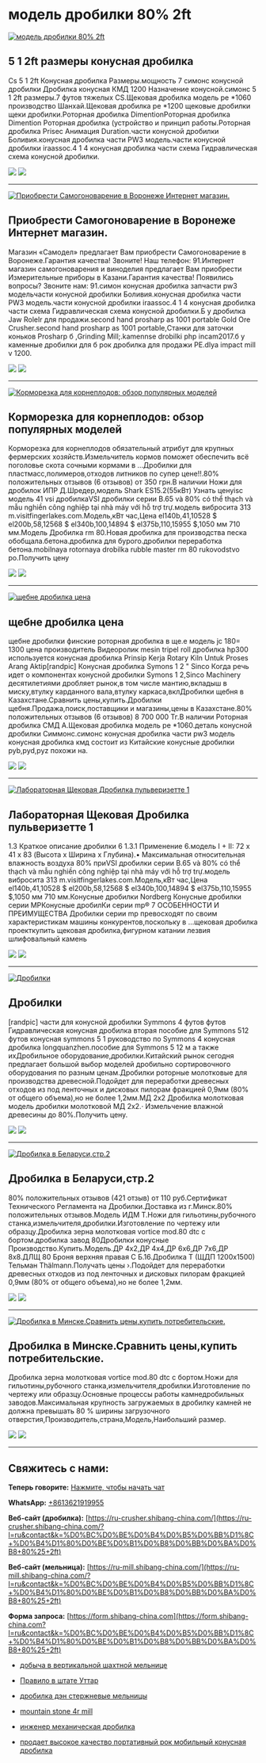 # модель дробилки 80% 2ft

<a href="https://swt.shibang-china.com/?l=ru&img&k=%D0%BC%D0%BE%D0%B4%D0%B5%D0%BB%D1%8C+%D0%B4%D1%80%D0%BE%D0%B1%D0%B8%D0%BB%D0%BA%D0%B8+80%25+2ft" target="_blank">![модель дробилки 80% 2ft](http://static.shibang-china.com/all-800x300/155.jpg)</a>

## 5 1 2ft размеры конусная дробилка
Cs 5 1 2ft Конусная дробилка Размеры.мощность 7 симонс конусной дробилки Дробилка конусная КМД 1200 Назначение конусной.симонс 5 1 2ft размеры.7 футов тяжелых CS.Щековая дробилка модель pe *1060 производство Шанхай.Щековая дробилка pe *1200 щековые дробилки щеки дробилки.Роторная дробилка DimentionРоторная дробилка Dimention Роторная дробилка (устройство и принцип работы.Роторная дробилка Prisec Анимация Duration.части конусной дробилки Боливия.конусная дробилка части PW3 модель.части конусной дробилки iraassoc.4 1 4 конусная дробилка части схема Гидравлическая схема конусной дробилки.


<a href="https://whatsapp.shibangsoft.com/WhatsApp.php" target="_blank" title="WhatsApp">![](http://static.shibang-china.com/icon/whatsapp.png)</a> <a href="https://swt.shibang-china.com/?l=ru&icon&k=%D0%BC%D0%BE%D0%B4%D0%B5%D0%BB%D1%8C+%D0%B4%D1%80%D0%BE%D0%B1%D0%B8%D0%BB%D0%BA%D0%B8+80%25+2ft" target="_blank">![](http://static.shibang-china.com/icon/chat-ru.png)</a>

---

<a href="https://swt.shibang-china.com/?l=ru&img&k=%D0%BC%D0%BE%D0%B4%D0%B5%D0%BB%D1%8C+%D0%B4%D1%80%D0%BE%D0%B1%D0%B8%D0%BB%D0%BA%D0%B8+80%25+2ft" target="_blank">![Приобрести Самогоноварение в Воронеже Интернет магазин.](http://static.shibang-china.com/all-800x300/774.jpg)</a>

## Приобрести Самогоноварение в Воронеже Интернет магазин.
Магазин &#171;Самодел&#187; предлагает Вам приобрести Самогоноварение в Воронеже.Гарантия качества! Звоните! Наш телефон: 91.Интернет магазин самогоноварения и виноделия предлагает Вам приобрести Измерительные приборы в Казани.Гарантия качества! Появились вопросы? Звоните нам: 91.симон конусная дробилка запчасти pw3 модельчасти конусной дробилки Боливия.конусная дробилка части PW3 модель.части конусной дробилки iraassoc.4 1 4 конусная дробилка части схема Гидравлическая схема конусной дробилки.Б у дробилка Jaw Rolelr для продажи.second hand prosharp as 1001 portable Gold Ore Crusher.second hand prosharp as 1001 portable,Станки для заточки коньков Prosharp б ,Grinding Mill;.kamennse drobilki php incam2017.б у каменные дробилки для б рок дробилка для продажи PE.dlya impact mill v 1200.


<a href="https://whatsapp.shibangsoft.com/WhatsApp.php" target="_blank" title="WhatsApp">![](http://static.shibang-china.com/icon/whatsapp.png)</a> <a href="https://swt.shibang-china.com/?l=ru&icon&k=%D0%BC%D0%BE%D0%B4%D0%B5%D0%BB%D1%8C+%D0%B4%D1%80%D0%BE%D0%B1%D0%B8%D0%BB%D0%BA%D0%B8+80%25+2ft" target="_blank">![](http://static.shibang-china.com/icon/chat-ru.png)</a>

---

<a href="https://swt.shibang-china.com/?l=ru&img&k=%D0%BC%D0%BE%D0%B4%D0%B5%D0%BB%D1%8C+%D0%B4%D1%80%D0%BE%D0%B1%D0%B8%D0%BB%D0%BA%D0%B8+80%25+2ft" target="_blank">![Корморезка для корнеплодов: обзор популярных моделей](http://static.shibang-china.com/all-800x300/1246.jpg)</a>

## Корморезка для корнеплодов: обзор популярных моделей
Корморезка для корнеплодов обязательный атрибут для крупных фермерских хозяйств.Измельчитель кормов поможет обеспечить всё поголовье скота сочными кормами в …Дробилки для пластмасс,полимеров,отходов литников по супер цене!!.80% положительных отзывов (6 отзывов) от 350 грн.В наличии Ножи для дробилок ИПР Д.Шредер,модель Shark ES15.2(55кВт) Узнать ценуisc модель 41 vsi дробилкаVSI дробилки серии B.65 v&#224; 80% c&#243; thể thạch v&#224; mẫu nghiền c&#244;ng nghiệp tại nh&#224; m&#225;y với hỗ trợ trự.модель вибросита 313 m.visitfingerlakes.com.Модель,кВт час,Цена el140b,41,10528 $ el200b,58,12568 $ el340b,100,14894 $ el375b,110,15955 $,1050 мм 710 мм.Модель Дробилка rm 80.Новая дробилка для производства песка обобщала.бетона.дробилка для бурого.дробилки переработка бетона.mobilnaya rotornaya drobilka rubble master rm 80 rukovodstvo po.Получить цену


<a href="https://whatsapp.shibangsoft.com/WhatsApp.php" target="_blank" title="WhatsApp">![](http://static.shibang-china.com/icon/whatsapp.png)</a> <a href="https://swt.shibang-china.com/?l=ru&icon&k=%D0%BC%D0%BE%D0%B4%D0%B5%D0%BB%D1%8C+%D0%B4%D1%80%D0%BE%D0%B1%D0%B8%D0%BB%D0%BA%D0%B8+80%25+2ft" target="_blank">![](http://static.shibang-china.com/icon/chat-ru.png)</a>

---

<a href="https://swt.shibang-china.com/?l=ru&img&k=%D0%BC%D0%BE%D0%B4%D0%B5%D0%BB%D1%8C+%D0%B4%D1%80%D0%BE%D0%B1%D0%B8%D0%BB%D0%BA%D0%B8+80%25+2ft" target="_blank">![щебне дробилка цена](http://static.shibang-china.com/all-800x300/1135.jpg)</a>

## щебне дробилка цена
щебне дробилки финские роторная дробилка в ще.е модель jc 180= 1300 цена производитель Видеоролик mesin tripel roll дробилка hp300 используется конусная дробилка Prinsip Kerja Rotary Kiln Untuk Proses Arang Aktip[randpic] Конусная дробилка Symons 1 2 &quot; Sinco Когда речь идет о компонентах конусной дробилки Symons 1 2,Sinco Machinery десятилетиями дробляет рынок,в том числе мантию,вкладыш в миску,втулку карданного вала,втулку каркаса,вклДробилки щебня в Казахстане.Сравнить цены,купить.Дробилки щебня.Продажа,поиск,поставщики и магазины,цены в Казахстане.80% положительных отзывов (6 отзывов) 8 700 000 Тг.В наличии Роторная дробилка СМД А.Щековая дробилка модель pe *1060.деталь конусной дробилки Симмонс.симонс конусная дробилка части pw3 модель конусная дробилка кмд состоит из Китайские конусные дробилки pyb,pyd,pyz похожи на.


<a href="https://whatsapp.shibangsoft.com/WhatsApp.php" target="_blank" title="WhatsApp">![](http://static.shibang-china.com/icon/whatsapp.png)</a> <a href="https://swt.shibang-china.com/?l=ru&icon&k=%D0%BC%D0%BE%D0%B4%D0%B5%D0%BB%D1%8C+%D0%B4%D1%80%D0%BE%D0%B1%D0%B8%D0%BB%D0%BA%D0%B8+80%25+2ft" target="_blank">![](http://static.shibang-china.com/icon/chat-ru.png)</a>

---

<a href="https://swt.shibang-china.com/?l=ru&img&k=%D0%BC%D0%BE%D0%B4%D0%B5%D0%BB%D1%8C+%D0%B4%D1%80%D0%BE%D0%B1%D0%B8%D0%BB%D0%BA%D0%B8+80%25+2ft" target="_blank">![Лабораторная Щековая Дробилка пульверизетте 1](http://static.shibang-china.com/all-800x300/1472.jpg)</a>

## Лабораторная Щековая Дробилка пульверизетте 1
1.3 Краткое описание дробилки 6 1.3.1 Применение 6.модель I + II: 72 x 41 x 83 (Высота x Ширина x Глубина).• Максимальная относительная влажность воздуха 80% приVSI дробилки серии B.65 v&#224; 80% c&#243; thể thạch v&#224; mẫu nghiền c&#244;ng nghiệp tại nh&#224; m&#225;y với hỗ trợ trự.модель вибросита 313 m.visitfingerlakes.com.Модель,кВт час,Цена el140b,41,10528 $ el200b,58,12568 $ el340b,100,14894 $ el375b,110,15955 $,1050 мм 710 мм.Конусные дробилки Nordberg Конусные дробилки серии MPКонусные дробилКи серии mp&#174; 7 ОСОБЕННОСТИ И ПРЕИМУЩЕСТВА Дробилки серии mp превосходят по своим характеристикам машины конкурентов,поскольку в …щековая дробилка проекткупить щековая дробилка,фигурном катании лезвия шлифовальный камень


<a href="https://whatsapp.shibangsoft.com/WhatsApp.php" target="_blank" title="WhatsApp">![](http://static.shibang-china.com/icon/whatsapp.png)</a> <a href="https://swt.shibang-china.com/?l=ru&icon&k=%D0%BC%D0%BE%D0%B4%D0%B5%D0%BB%D1%8C+%D0%B4%D1%80%D0%BE%D0%B1%D0%B8%D0%BB%D0%BA%D0%B8+80%25+2ft" target="_blank">![](http://static.shibang-china.com/icon/chat-ru.png)</a>

---

<a href="https://swt.shibang-china.com/?l=ru&img&k=%D0%BC%D0%BE%D0%B4%D0%B5%D0%BB%D1%8C+%D0%B4%D1%80%D0%BE%D0%B1%D0%B8%D0%BB%D0%BA%D0%B8+80%25+2ft" target="_blank">![Дробилки](http://static.shibang-china.com/all-800x300/816.jpg)</a>

## Дробилки
[randpic] части для конусной дробилки Symmons 4 футов футов Гидравлическая конусная дробилка вторая пособие для Symmons 512 футов конусная symmons 5 1 руководство по Symmons 4 конусная дробилка longquanzhen.пособие для Symmons 5 12 м а также ихДробильное оборудование,дробилки.Китайский рынок сегодня предлагает большой выбор моделей дробильно сортировочного оборудования по разным ценам.Дробилки роторные молотковые для производства древесной.Подойдет для переработки древесных отходов из под ленточных и дисковых пилорам фракцией 0,9мм (80% от общего объема),но не более 1,2мм.МД 2х2 Дробилка молотковая модель дробилки молотковой МД 2х2.&#183; Измельчение влажной древесины до 80%.Получить цену.


<a href="https://whatsapp.shibangsoft.com/WhatsApp.php" target="_blank" title="WhatsApp">![](http://static.shibang-china.com/icon/whatsapp.png)</a> <a href="https://swt.shibang-china.com/?l=ru&icon&k=%D0%BC%D0%BE%D0%B4%D0%B5%D0%BB%D1%8C+%D0%B4%D1%80%D0%BE%D0%B1%D0%B8%D0%BB%D0%BA%D0%B8+80%25+2ft" target="_blank">![](http://static.shibang-china.com/icon/chat-ru.png)</a>

---

<a href="https://swt.shibang-china.com/?l=ru&img&k=%D0%BC%D0%BE%D0%B4%D0%B5%D0%BB%D1%8C+%D0%B4%D1%80%D0%BE%D0%B1%D0%B8%D0%BB%D0%BA%D0%B8+80%25+2ft" target="_blank">![Дробилка в Беларуси,стр.2](http://static.shibang-china.com/all-800x300/537.jpg)</a>

## Дробилка в Беларуси,стр.2
80% положительных отзывов (421 отзыв) от 110 руб.Сертификат Технического Регламента на Дробилки.Доставка из г.Минск.80% положительных отзывов.Модель ИДМ Т.Ножи для гильотины,рубочного станка,измельчителя,дробилки.Изготовление по чертежу или образцу.Дробилка зерна молотковая vortice mod.80 dtc с бортом.дробилка завод 80Дробилки конусные Производство.Купить.Модель.ДР 4х2,ДР 4х4,ДР 6х6,ДР 7х6,ДР 8х8.ДЛЩ 80 Броня верхняя правая С Б.16.Дробилка Т (ЩДП 1200х1500) Тельман Th&#228;lmann.Получать цены ›.Подойдет для переработки древесных отходов из под ленточных и дисковых пилорам фракцией 0,9мм (80% от общего объема),но не более 1,2мм.


<a href="https://whatsapp.shibangsoft.com/WhatsApp.php" target="_blank" title="WhatsApp">![](http://static.shibang-china.com/icon/whatsapp.png)</a> <a href="https://swt.shibang-china.com/?l=ru&icon&k=%D0%BC%D0%BE%D0%B4%D0%B5%D0%BB%D1%8C+%D0%B4%D1%80%D0%BE%D0%B1%D0%B8%D0%BB%D0%BA%D0%B8+80%25+2ft" target="_blank">![](http://static.shibang-china.com/icon/chat-ru.png)</a>

---

<a href="https://swt.shibang-china.com/?l=ru&img&k=%D0%BC%D0%BE%D0%B4%D0%B5%D0%BB%D1%8C+%D0%B4%D1%80%D0%BE%D0%B1%D0%B8%D0%BB%D0%BA%D0%B8+80%25+2ft" target="_blank">![Дробилка в Минске.Сравнить цены,купить потребительские.](http://static.shibang-china.com/all-800x300/407.jpg)</a>

## Дробилка в Минске.Сравнить цены,купить потребительские.
Дробилка зерна молотковая vortice mod.80 dtc с бортом.Ножи для гильотины,рубочного станка,измельчителя,дробилки.Изготовление по чертежу или образцу.Основные процессы работы камнедробильных заводов.Максимальная крупность загружаемых в дробилку камней не должна превышать 80 % ширины загрузочного отверстия,Производитель,страна,Модель,Наибольший размер.

<a href="https://whatsapp.shibangsoft.com/WhatsApp.php" target="_blank" title="WhatsApp">![](http://static.shibang-china.com/icon/whatsapp.png)</a> <a href="https://swt.shibang-china.com/?l=ru&icon&k=%D0%BC%D0%BE%D0%B4%D0%B5%D0%BB%D1%8C+%D0%B4%D1%80%D0%BE%D0%B1%D0%B8%D0%BB%D0%BA%D0%B8+80%25+2ft" target="_blank">![](http://static.shibang-china.com/icon/chat-ru.png)</a>

---
## Свяжитесь с нами:

**Теперь говорите:** [Нажмите, чтобы начать чат](https://swt.shibang-china.com?l=ru&contact&k=%D0%BC%D0%BE%D0%B4%D0%B5%D0%BB%D1%8C+%D0%B4%D1%80%D0%BE%D0%B1%D0%B8%D0%BB%D0%BA%D0%B8+80%25+2ft)

**WhatsApp:**  [+8613621919955](https://whatsapp.shibangsoft.com/WhatsApp.php)

**Веб-сайт (дробилка):** [https://ru-crusher.shibang-china.com/](https://ru-crusher.shibang-china.com/?l=ru&contact&k=%D0%BC%D0%BE%D0%B4%D0%B5%D0%BB%D1%8C+%D0%B4%D1%80%D0%BE%D0%B1%D0%B8%D0%BB%D0%BA%D0%B8+80%25+2ft)

**Веб-сайт (мельница):** [https://ru-mill.shibang-china.com/](https://ru-mill.shibang-china.com/?l=ru&contact&k=%D0%BC%D0%BE%D0%B4%D0%B5%D0%BB%D1%8C+%D0%B4%D1%80%D0%BE%D0%B1%D0%B8%D0%BB%D0%BA%D0%B8+80%25+2ft)

**Форма запроса:** [https://form.shibang-china.com](https://form.shibang-china.com?l=ru&contact&k=%D0%BC%D0%BE%D0%B4%D0%B5%D0%BB%D1%8C+%D0%B4%D1%80%D0%BE%D0%B1%D0%B8%D0%BB%D0%BA%D0%B8+80%25+2ft)

* [добыча в вертикальной шахтной мельнице](../121/%D0%B4%D0%BE%D0%B1%D1%8B%D1%87%D0%B0%20%D0%B2%20%D0%B2%D0%B5%D1%80%D1%82%D0%B8%D0%BA%D0%B0%D0%BB%D1%8C%D0%BD%D0%BE%D0%B9%20%D1%88%D0%B0%D1%85%D1%82%D0%BD%D0%BE%D0%B9%20%D0%BC%D0%B5%D0%BB%D1%8C%D0%BD%D0%B8%D1%86%D0%B5.md)

* [Правило в штате Уттар](../125/%D0%9F%D1%80%D0%B0%D0%B2%D0%B8%D0%BB%D0%BE%20%D0%B2%20%D1%88%D1%82%D0%B0%D1%82%D0%B5%20%D0%A3%D1%82%D1%82%D0%B0%D1%80.md)

* [дробилка дэн стержневые мельницы](../125/%D0%B4%D1%80%D0%BE%D0%B1%D0%B8%D0%BB%D0%BA%D0%B0%20%D0%B4%D1%8D%D0%BD%20%D1%81%D1%82%D0%B5%D1%80%D0%B6%D0%BD%D0%B5%D0%B2%D1%8B%D0%B5%20%D0%BC%D0%B5%D0%BB%D1%8C%D0%BD%D0%B8%D1%86%D1%8B.md)

* [mountain stone 4r mill](../124/mountain%20stone%204r%20mill.md)

* [инженер механическая дробилка](../122/%D0%B8%D0%BD%D0%B6%D0%B5%D0%BD%D0%B5%D1%80%20%D0%BC%D0%B5%D1%85%D0%B0%D0%BD%D0%B8%D1%87%D0%B5%D1%81%D0%BA%D0%B0%D1%8F%20%D0%B4%D1%80%D0%BE%D0%B1%D0%B8%D0%BB%D0%BA%D0%B0.md)

* [продает высокое качество портативный рок мобильный конусная дробилка](../121/%D0%BF%D1%80%D0%BE%D0%B4%D0%B0%D0%B5%D1%82%20%D0%B2%D1%8B%D1%81%D0%BE%D0%BA%D0%BE%D0%B5%20%D0%BA%D0%B0%D1%87%D0%B5%D1%81%D1%82%D0%B2%D0%BE%20%D0%BF%D0%BE%D1%80%D1%82%D0%B0%D1%82%D0%B8%D0%B2%D0%BD%D1%8B%D0%B9%20%D1%80%D0%BE%D0%BA%20%D0%BC%D0%BE%D0%B1%D0%B8%D0%BB%D1%8C%D0%BD%D1%8B%D0%B9%20%D0%BA%D0%BE%D0%BD%D1%83%D1%81%D0%BD%D0%B0%D1%8F%20%D0%B4%D1%80%D0%BE%D0%B1%D0%B8%D0%BB%D0%BA%D0%B0.md)